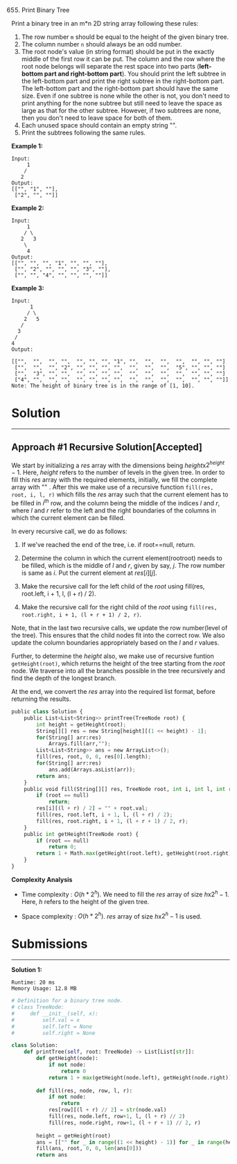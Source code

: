 655. Print Binary Tree

Print a binary tree in an m*n 2D string array following these rules:

1. The row number `m` should be equal to the height of the given binary tree.
1. The column number `n` should always be an odd number.
1. The root node's value (in string format) should be put in the exactly middle of the first row it can be put. The column and the row where the root node belongs will separate the rest space into two parts (**left-bottom part and right-bottom part**). You should print the left subtree in the left-bottom part and print the right subtree in the right-bottom part. The left-bottom part and the right-bottom part should have the same size. Even if one subtree is none while the other is not, you don't need to print anything for the none subtree but still need to leave the space as large as that for the other subtree. However, if two subtrees are none, then you don't need to leave space for both of them.
1. Each unused space should contain an empty string "".
1. Print the subtrees following the same rules.

**Example 1:**
```
Input:
     1
    /
   2
Output:
[["", "1", ""],
 ["2", "", ""]]
```

**Example 2:**
```
Input:
     1
    / \
   2   3
    \
     4
Output:
[["", "", "", "1", "", "", ""],
 ["", "2", "", "", "", "3", ""],
 ["", "", "4", "", "", "", ""]]
```

**Example 3:**
```
Input:
      1
     / \
    2   5
   / 
  3 
 / 
4 
Output:

[["",  "",  "", "",  "", "", "", "1", "",  "",  "",  "",  "", "", ""]
 ["",  "",  "", "2", "", "", "", "",  "",  "",  "",  "5", "", "", ""]
 ["",  "3", "", "",  "", "", "", "",  "",  "",  "",  "",  "", "", ""]
 ["4", "",  "", "",  "", "", "", "",  "",  "",  "",  "",  "", "", ""]]
Note: The height of binary tree is in the range of [1, 10].
```

# Solution
---
## Approach #1 Recursive Solution[Accepted]
We start by initializing a $res$ array with the dimensions being $height$x$2^{height} - 1$. Here, $height$ refers to the number of levels in the given tree. In order to fill this $res$ array with the required elements, initially, we fill the complete array with "" . After this we make use of a recursive function `fill(res, root, i, l, r)` which fills the $res$ array such that the current element has to be filled in $i^{th}$ row, and the column being the middle of the indices $l$ and $r$, where $l$ and $r$ refer to the left and the right boundaries of the columns in which the current element can be filled.

In every recursive call, we do as follows:

1. If we've reached the end of the tree, i.e. if root==null, return.

1. Determine the column in which the current element(rootroot) needs to be filled, which is the middle of $l$ and $r$, given by say, $j$. The row number is same as $i$. Put the current element at $res[i][j]$.

1. Make the recursive call for the left child of the $root$ using fill(res, root.left, i + 1, l, (l + r) / 2).

1. Make the recursive call for the right child of the $root$ using `fill(res, root.right, i + 1, (l + r + 1) / 2, r)`.

Note, that in the last two recursive calls, we update the row number(level of the tree). This ensures that the child nodes fit into the correct row. We also update the column boundaries appropriately based on the $l$ and $r$ values.

Further, to determine the $height$ also, we make use of recursive funtion `getHeight(root)`, which returns the height of the tree starting from the $root$ node. We traverse into all the branches possible in the tree recursively and find the depth of the longest branch.

At the end, we convert the $res$ array into the required list format, before returning the results.

```python
public class Solution {
    public List<List<String>> printTree(TreeNode root) {
        int height = getHeight(root);
        String[][] res = new String[height][(1 << height) - 1];
        for(String[] arr:res)
            Arrays.fill(arr,"");
        List<List<String>> ans = new ArrayList<>();
        fill(res, root, 0, 0, res[0].length);
        for(String[] arr:res)
            ans.add(Arrays.asList(arr));
        return ans;
    }
    public void fill(String[][] res, TreeNode root, int i, int l, int r) {
        if (root == null)
            return;
        res[i][(l + r) / 2] = "" + root.val;
        fill(res, root.left, i + 1, l, (l + r) / 2);
        fill(res, root.right, i + 1, (l + r + 1) / 2, r);
    }
    public int getHeight(TreeNode root) {
        if (root == null)
            return 0;
        return 1 + Math.max(getHeight(root.left), getHeight(root.right));
    }
}
```

**Complexity Analysis**

* Time complexity : $O(h*2^h)$. We need to fill the $res$ array of size $h$x$2^h - 1$. Here, $h$ refers to the height of the given tree.

* Space complexity : $O(h*2^h)$. $res$ array of size $h$x$2^h - 1$ is used.

# Submissions
---
**Solution 1:**
```
Runtime: 20 ms
Memory Usage: 12.8 MB
```
```python
# Definition for a binary tree node.
# class TreeNode:
#     def __init__(self, x):
#         self.val = x
#         self.left = None
#         self.right = None

class Solution:
    def printTree(self, root: TreeNode) -> List[List[str]]:
        def getHeight(node):
            if not node:
                return 0
            return 1 + max(getHeight(node.left), getHeight(node.right))
        
        def fill(res, node, row, l, r):
            if not node:
                return
            res[row][(l + r) // 2] = str(node.val)
            fill(res, node.left, row+1, l, (l + r) // 2)
            fill(res, node.right, row+1, (l + r + 1) // 2, r)
        
        height = getHeight(root)
        ans = [["" for _ in range((1 << height) - 1)] for _ in range(height)]
        fill(ans, root, 0, 0, len(ans[0]))
        return ans
        
```